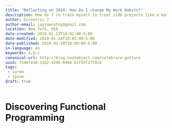 ```yaml
---
title: "Reflecting on 2018: How Do I change My Work Habits?"
description: How do I re-train myself to treat side projects like a marathon I steaidily work on instead of sprints I run out of energy for?
author: Eccentric J
author-email: jayzawrotny@gmail.com
location: New York, USA
date-created: 2019-01-23T14:02:00-5:00
date-modified: 2019-01-24T10:02:00-5:00
date-published: 2019-01-28T18:00:00-5:00
in-language: en
keywords: a,b,c
canonical-url: http://blog.hashobject.com/celebrare-gutture
uuid: 7cd6fe3d-31b2-4296-8404-b1f55f27f0c6
tags:
 - lorem
 - ipsum
draft: true
---
```

# Discovering Functional Programming
